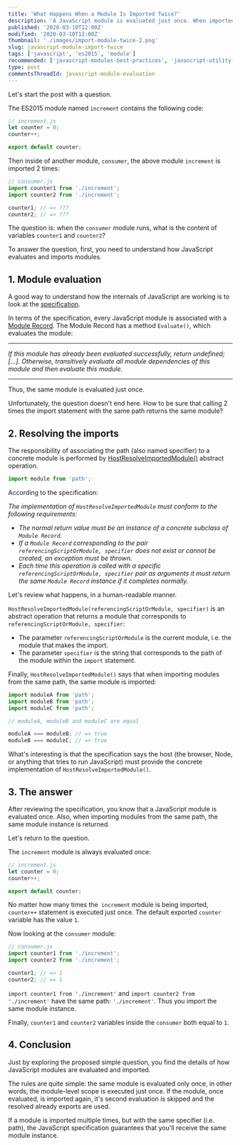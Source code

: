 ```yaml
---
title: 'What Happens When a Module Is Imported Twice?'
description: 'A JavaScript module is evaluated just once. When imported multiple times from the same path, the same module is received.'
published: '2020-03-10T12:00Z'
modified: '2020-03-10T12:00Z'
thumbnail: './images/import-module-twice-2.png'
slug: javascript-module-import-twice
tags: ['javascript', 'es2015', 'module']
recommended: ['javascript-modules-best-practices', 'javascript-utility-libraries']
type: post
commentsThreadId: javascript-module-evaluation
---
```


Let's start the post with a question.  

The ES2015 module named `increment` contains the following code:

```javascript
// increment.js
let counter = 0;
counter++;

export default counter;
```

Then inside of another module, `consumer`, the above module `increment` is imported 2 times:

```javascript
// consumer.js
import counter1 from './increment';
import counter2 from './increment';

counter1; // => ???
counter2; // => ???
```

The question is: when the `consumer` module runs, what is the content of variables `counter1` and `counter2`?  

To answer the question, first, you need to understand how JavaScript evaluates and imports modules.  

## 1. Module evaluation

A good way to understand how the internals of JavaScript are working is to look at the [specification](https://tc39.es/ecma262/). 

In terms of the specification, every JavaScript module is associated with a [Module Record](https://tc39.es/ecma262/#sec-abstract-module-records). The Module Record has a method `Evaluate()`, which evaluates the module:

<hr />

*If this module has already been evaluated successfully, return undefined; [...]. Otherwise, transitively evaluate all module dependencies of this module and then evaluate this module.*

<hr />

Thus, the same module is evaluated just once.  

Unfortunately, the question doesn't end here. How to be sure that calling 2 times the import statement with the same path returns the same module?   

## 2. Resolving the imports

The responsibility of associating the path (also named specifier) to a concrete module is performed by [HostResolveImportedModule()](https://tc39.es/ecma262/#sec-source-text-module-record-execute-module) abstract operation.  

```javascript
import module from 'path';
```

According to the specification:

*The implementation of `HostResolveImportedModule` must conform to the following requirements:*

* *The normal return value must be an instance of a concrete subclass of `Module Record`.*
* *If a `Module Record` corresponding to the pair `referencingScriptOrModule, specifier` does not exist or cannot be created, an exception must be thrown.*
* *Each time this operation is called with a specific `referencingScriptOrModule, specifier` pair as arguments it must return the same `Module Record` instance if it completes normally.*

Let's review what happens, in a human-readable manner.  

`HostResolveImportedModule(referencingScriptOrModule, specifier)` is an abstract operation that returns a module that corresponds to `referencingScriptOrModule, specifier`:

* The parameter `referencingScriptOrModule` is the current module, i.e. the module that makes the import.  
* The parameter `specifier` is the string that corresponds to the path of the module within the `import` statement.  

Finally, `HostResolveImportedModule()` says that when importing modules from the same path, the same module is imported:

```javascript
import moduleA from 'path';
import moduleB from 'path';
import moduleC from 'path';

// moduleA, moduleB and moduleC are equal

moduleA === moduleB; // => true
moduleB === moduleC; // => true
```

What's interesting is that the specification says the host (the browser, Node, or anything that tries to run JavaScript) must provide the concrete implementation of `HostResolveImportedModule()`.  

## 3. The answer

After reviewing the specification, you know that a JavaScript module is evaluated once. Also, when importing modules from the same path, the same module instance is returned.   

Let's return to the question.  

The `increment` module is always evaluated once:

```javascript
// increment.js
let counter = 0;
counter++;

export default counter;
```

No matter how many times the` increment` module is being imported, `counter++` statement is executed just once. The default exported `counter` variable has the value `1`.

Now looking at the `consumer` module:

```javascript
// consumer.js
import counter1 from './increment';
import counter2 from './increment';

counter1; // => 1
counter2; // => 1
```

`import counter1 from './increment'` and `import counter2 from './increment'` have the same path: `'./increment'`. Thus you import the same module instance.  

Finally, `counter1` and `counter2` variables inside the `consumer` both equal to `1`.  

## 4. Conclusion

Just by exploring the proposed simple question, you find the details of how JavaScript modules are evaluated and imported.  

The rules are quite simple: the same module is evaluated only once, in other words, the module-level scope is executed just once. If the module, once evaluated, is imported again, it's second evaluation is skipped and the resolved already exports are used.  

If a module is imported multiple times, but with the same specifier (i.e. path), the JavaScript specification guarantees that you'll receive the same module instance.  